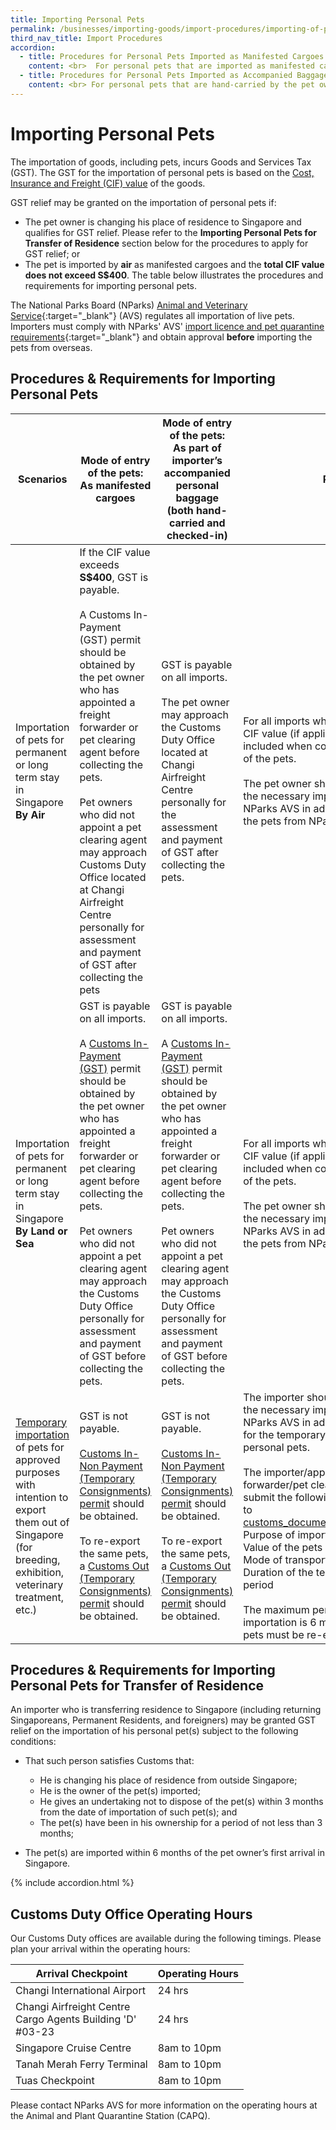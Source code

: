 ```yaml
---
title: Importing Personal Pets
permalink: /businesses/importing-goods/import-procedures/importing-of-personal-pets
third_nav_title: Import Procedures
accordion: 
  - title: Procedures for Personal Pets Imported as Manifested Cargoes
    content: <br>  For personal pets that are imported as manifested cargoes (i.e. unaccompanied pets that are imported using commercial cargo forwarding services), the pet owner or his freight forwarding agent must obtain NParks AVS'approval before submitting an online [Declaration of Facts (DOF)](https://www.tradenet.gov.sg/TN41/tds/pe/appFormPEServlet.do?action=formPrepareSTDAlone&APPLICATION_ID=TXWP){:target="_blank"} to Singapore Customs for an assessment of eligibility for GST relief. For enquiries on the status of the DOF application, please click [here](https://www.tradenet.gov.sg/TN41/tds/pe/appFormPEServlet.do?action=enquire&APPLICATION_ID=TXWP){:target="_blank"}. <br><br> If the DOF application is approved, the pet owner, his freight forwarding agents or pet clearing agent may inform their appointed Declaring Agent to apply for the Customs In-Non-Payment (GST Relief) permit within 5 working daysfrom the approval date of the DOF. A list of freight forwarding agents can be obtained [here](/businesses/business-resources/directories-of-service-providers/list-of-local-forwarding-agents). Please refer to the details on  [Documentation and Other Fees](/businesses/valuation-duties-taxes-fees/permits-documentation-and-other-fees). <br><br> If the DOF application is unsuccessful, a Customs In-Payment (GST) permit must be taken to import the pet instead. For more details, please refer to the **[table]** above  **on** **the Procedures and Requirements for Importing Personal Pets.** <br>
  - title: Procedures for Personal Pets Imported as Accompanied Baggage
    content: <br> For personal pets that are hand-carried by the pet owner as part of his accompanied baggage through passenger terminals such as Changi Airport, Tuas Checkpoint etc, the pet owner must obtain NParks AVS' [approval](https://www.nparks.gov.sg/avs/pets/bringing-animals-into-singapore-and-exporting/bringing-in-and-transshipping-dogs-and-cats/general-information){:target="_blank"}, before completing an "[Application for GST Relief for Hand-Carried Used Household Articles and Personal Effects and Personal Pets](/eservices/customs-forms-and-service-links)" form. The application form must be submitted at least 3 working days before the pet owner's arrival in Singapore with the following supporting documents for verification <br><br> - NParks AVS' approval for the importation of personal pets <br> - Personal identification and pass details. <br><br> **Returning Singaporeans & Permanent Residents working/studying overseas** <br> - Copy of passport and identity card (NRIC); and <br> - Proof of employment overseas (e.g., work permit visa, employment pass, letter of appointment) <br> - Proof of overseas study (e.g., student visa, student pass) <br><br> **Foreign citizens transferring residence** <br> - Copy of passport or identity card (FIN) <br> - Proof of transfer of residence to Singapore (e.g., employment pass, dependent pass, student pass) <br> - Other supporting documents (e.g., letter of employment or letter of undertaking from the local employer or in-principle approval from the Ministry of Manpower) <br><br> **Clearance of Hand-carried Personal Pets** <br><br> If the application is approved, the pet owner will receive an approval email on his successful GST relief application, which must be presented to the checkpoint officer at the Customs Duty Office for their verification on the day of the pet owner's arrival. <br><br> A pet owner who hand-carries his personal pets from overseas and not eligible for GST relief shall proceed to the Customs Duty Office for the assessment and payment of GST. For more details, please refer to the above  **table on the procedures and requirements.** <br><br> Click here for a  [step-by-step](https://www.nparks.gov.sg/avs/pets/bringing-animals-into-singapore-and-exporting/bringing-in-and-transshipping-dogs-and-cats/preparing-to-bring-dogs-and-cats-into-singapore){:target="_blank"} guide to pet immigration in Singapore.
---
```


# Importing Personal Pets

The importation of goods, including pets, incurs Goods and Services Tax (GST). The GST for the importation of personal pets is based on the  [Cost, Insurance and Freight (CIF) value](/businesses/valuation-duties-taxes-fees/establishing-customs-value-for-imports) of the goods.

GST relief may be granted on the importation of personal pets if:

-   The pet owner is changing his place of residence to Singapore and qualifies for GST relief. Please refer to the  **Importing Personal Pets for Transfer of Residence**  section below for the procedures to apply for GST relief; or
-   The pet is imported by  **air** as manifested cargoes and the  **total CIF value does not exceed S$400**. The table below illustrates the procedures and requirements for importing personal pets.

The National Parks Board (NParks)  [Animal and Veterinary Service](https://www.nparks.gov.sg/avs){:target="_blank"} (AVS) regulates all importation of live pets. Importers must comply with NParks' AVS' [import licence and pet quarantine requirements](https://www.nparks.gov.sg/avs/pets/bringing-animals-into-singapore-and-exporting/bringing-in-and-transshipping-dogs-and-cats/general-information){:target="_blank"} and obtain approval  **before** importing the pets from overseas.

## Procedures & Requirements for Importing Personal Pets

| **Scenarios**  | **Mode of entry of the pets**: <br>As manifested cargoes  | **Mode of entry of the pets**: <br> As part of importer’s accompanied personal baggage (both hand-carried and checked-in) |  **Remarks** |  
|---|---|---|---|  
| Importation of pets for permanent or long term stay in Singapore <br> **By Air**  |   If the CIF value exceeds  **S$400**, GST is payable. <br><br> A Customs In-Payment (GST) permit should be obtained by the pet owner who has appointed a freight forwarder or pet clearing agent before collecting the pets.  <br><br>    Pet owners who did not appoint a pet clearing agent may approach Customs Duty Office located at Changi Airfreight Centre personally for assessment and payment of GST after collecting the pets |  GST is payable on all imports.  <br><br>  The pet owner may approach the Customs Duty Office located at Changi Airfreight Centre personally for the assessment and payment of GST after collecting the pets. |  For all imports where GST is payable, the CIF value (if applicable) should be included when computing the total value of the pets. <br><br> The pet owner should apply for and obtain the necessary import licences from NParks AVS in advance before collecting the pets from NParks AVS. |  
|  Importation of pets for permanent or long term stay in Singapore <br> **By Land or Sea**  |  GST is payable on all imports. <br><br> A [Customs In-Payment (GST)](/businesses/importing-goods/import-procedures/types-of-import-permits) permit should be obtained by the pet owner who has appointed a freight forwarder or pet clearing agent before collecting the pets. <br><br> Pet owners who did not appoint a pet clearing agent may approach the Customs Duty Office personally for assessment and payment of GST before collecting the pets. |  GST is payable on all imports. <br><br> A [Customs In-Payment (GST)](/businesses/importing-goods/import-procedures/types-of-import-permits) permit should be obtained by the pet owner who has appointed a freight forwarder or pet clearing agent before collecting the pets. <br><br> Pet owners who did not appoint a pet clearing agent may approach the Customs Duty Office personally for assessment and payment of GST before collecting the pets.|  For all imports where GST is payable, the CIF value (if applicable) should be included when computing the total value of the pets. <br><br> The pet owner should apply for and obtain the necessary import licences from NParks AVS in advance before collecting the pets from NParks AVS.  |  
| [Temporary importation](/businesses/importing-goods/temporary-import-scheme) of pets for approved purposes with intention to export them out of Singapore <br> (for breeding, exhibition, veterinary treatment, etc.) |   GST is not payable.  <br><br> [Customs In-Non Payment (Temporary Consignments) permit](/businesses/importing-goods/import-procedures/types-of-import-permits) should be obtained. <br><br> To re-export the same pets, a [Customs Out (Temporary Consignments) permit](/businesses/exporting-goods/export-procedures/types-of-export-permits) should be obtained. |   GST is not payable.  <br><br> [Customs In-Non Payment (Temporary Consignments) permit](/businesses/importing-goods/import-procedures/types-of-import-permits) should be obtained. <br><br> To re-export the same pets, a [Customs Out (Temporary Consignments) permit](/businesses/exporting-goods/export-procedures/types-of-export-permits) should be obtained. | The importer should apply for and obtain the necessary import licences from NParks AVS in advance **before** applying for the temporary importation of the personal pets. <br><br>  The importer/appointed freight forwarder/pet clearing agent is required to submit the following information via email to [customs_documentation@customs.gov.sg](mailto:customs_documentation@customs.gov.sg): <br>  Purpose of importation <br> Value of the pets <br> Mode of transportation of import <br> Duration of the temporary importation period <br><br> The maximum period of temporary importation is 6 months, after which the pets must be re-exported. |  

## Procedures & Requirements for Importing Personal Pets for Transfer of Residence
An importer who is transferring residence to Singapore (including returning Singaporeans, Permanent Residents, and foreigners) may be granted GST relief on the importation of his personal pet(s) subject to the following conditions:

-   That such person satisfies Customs that:

    -   He is changing his place of residence from outside Singapore;
    -   He is the owner of the pet(s) imported; 
    -   He gives an undertaking not to dispose of the pet(s) within 3 months from the date of importation of such pet(s); and 
    -   The pet(s) have been in his ownership for a period of not less than 3 months; 
    
-   The pet(s) are imported within 6 months of the pet owner’s first arrival in Singapore.
 
 {% include accordion.html %}
    
## Customs Duty Office Operating Hours
Our Customs Duty offices are available during the following timings. Please plan your arrival within the operating hours:

| **Arrival Checkpoint** | **Operating Hours** |
|--|--|
| Changi International Airport | 24 hrs |
| Changi Airfreight Centre <br>Cargo Agents Building 'D' <br>#03-23 | 24 hrs |
| Singapore Cruise Centre | 8am to 10pm |
| Tanah Merah Ferry Terminal | 8am to 10pm |
| Tuas Checkpoint | 8am to 10pm |

Please contact NParks AVS for more information on the operating hours at the Animal and Plant Quarantine Station (CAPQ).
